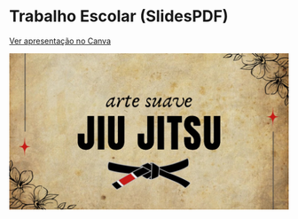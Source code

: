 # Trabalho Escolar (SlidesPDF)

[Ver apresentação no Canva](https://www.canva.com/design/DAGp2meMxeE/t6y7uVhV9jTCcYlK8G2c3A/edit?utm_content=DAGp2meMxeE&utm_campaign=designshare&utm_medium=link2&utm_source=sharebutton)


[![Ver Apresentação em PDF](fotoDaApresentacao.jpg)](slidesJiuJitsu.pdf)
